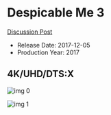 # Despicable Me 3

[Discussion Post](https://www.avsforum.com/threads/bass-eq-for-filtered-movies.2995212/post-57618672)

* Release Date: 2017-12-05
* Production Year: 2017

## 4K/UHD/DTS:X

![img 0](https://i.imgur.com/9DYXrXH.jpg)

![img 1](https://i.imgur.com/5ckOjDK.jpg)


